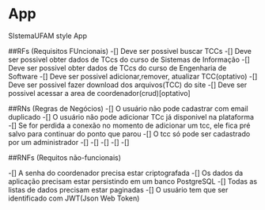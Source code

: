 # App


SIstemaUFAM style App


##RFs (Requisitos FUncionais)
-[] Deve ser possivel buscar TCCs
-[] Deve ser possivel obter dados de TCcs do curso de Sistemas de Informação
-[] Deve ser possivel obter dados de TCcs do curso de Engenharia de Software
-[] Deve ser possivel adicionar,remover, atualizar TCC(optativo)
-[] Deve ser possivel fazer download dos arquivos(TCC) do site
-[] Deve ser possivel acessar a area de coordenador(crud)[optativo] 





##RNs (Regras de Negócios)
-[] O usuário não pode cadastrar com email duplicado
-[] O usuário não pode adicionar TCc já disponivel na plataforma
-[] Se for perdida a conexão no momento de adicionar um tcc, ele fica pré salvo para continuar do ponto que parou
-[] O tcc só pode ser cadastrado por um administrador
-[] 
-[] 
-[] 
-[] 
-[] 


##RNFs (Requitos não-funcionais)

-[] A senha do coordenador precisa estar criptografada
-[] Os dados da aplicação precisam estar persistindo em um banco PostgreSQL
-[] Todas as listas de dados precisam estar paginadas
-[] O usuário tem que ser identificado com JWT(Json Web Token)



